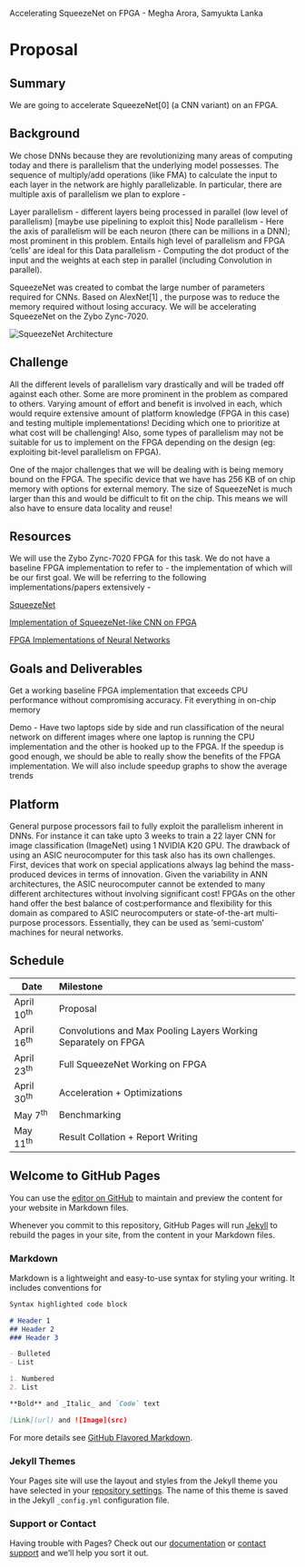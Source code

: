 Accelerating SqueezeNet on FPGA  - Megha Arora, Samyukta Lanka

# Proposal

## Summary
We are going to accelerate SqueezeNet[0] (a CNN variant) on an FPGA.

## Background 
We chose DNNs because they are revolutionizing many areas of computing today and there is parallelism that the underlying model possesses. The sequence of multiply/add operations (like FMA) to calculate the input to each layer in the network are highly parallelizable. In particular, there are multiple axis of parallelism we plan to explore - 

Layer parallelism - different layers being processed in parallel (low level of parallelism) [maybe use pipelining to exploit this]
Node parallelism - Here the axis of parallelism will be each neuron (there can be millions in a DNN); most prominent in this problem. Entails high level of parallelism and FPGA ‘cells’ are ideal for this
Data parallelism - Computing the dot product of the input and the weights at each step in parallel (including Convolution in parallel).

SqueezeNet was created to combat the large number of parameters required for CNNs. Based on AlexNet[1] , the purpose was to reduce the memory required without losing accuracy. We will be accelerating SqueezeNet on the Zybo Zync-7020. 

![SqueezeNet Architecture](https://github.com/lankas/15-618Project/blob/master/SqueezeNet-layers.PNG)

## Challenge
All the different levels of parallelism vary drastically and will be traded off against each other. Some are more prominent in the problem as compared to others. Varying amount of effort and benefit is involved in each, which would require extensive amount of platform knowledge (FPGA in this case) and testing multiple implementations! Deciding which one to prioritize at what cost will be challenging! Also, some types of parallelism may not be suitable for us to implement on the FPGA depending on the design (eg: exploiting bit-level parallelism on FPGA).

One of the major challenges that we will be dealing with is being memory bound on the FPGA. The specific device that we have has 256 KB of on chip memory with options for external memory. The size of SqueezeNet is much larger than this and would be difficult to fit on the chip. This means we will also have to ensure data locality and reuse!

## Resources
We will use the Zybo Zync-7020 FPGA for this task.
We do not have a baseline FPGA implementation to refer to - the implementation of which will be our first goal. We will be referring to the following implementations/papers extensively -
 
[SqueezeNet](https://arxiv.org/pdf/1602.07360.pdf)

[Implementation of SqueezeNet-like CNN on FPGA](https://github.com/dgschwend/zynqnet)

[FPGA Implementations of Neural Networks](http://lab.fs.uni-lj.si/lasin/wp/IMIT_files/neural/doc/Omondi2006.pdf)


## Goals and Deliverables
Get a working baseline FPGA implementation that exceeds CPU performance without compromising accuracy. <Plan to Achieve>
Fit everything in on-chip memory <Hope to achieve>

Demo - 
Have two laptops side by side and run classification of the neural network on different images where one laptop is running the CPU implementation and the other is hooked up to the FPGA. If the speedup is good enough, we should be able to really show the benefits of the FPGA implementation. 
We will also include speedup graphs to show the average trends 


## Platform
General purpose processors fail to fully exploit the parallelism inherent in DNNs. For instance it can take upto 3 weeks to train a 22 layer CNN for image classification (ImageNet) using 1 NVIDIA K20 GPU. The drawback of using an ASIC neurocomputer for this task also has its own challenges. First, devices that work on special applications always lag behind the mass-produced devices in terms of innovation. Given the variability in ANN architectures, the ASIC neurocomputer cannot be extended to many different architectures without involving significant cost!
FPGAs on the other hand offer the best balance of cost:performance and flexibility for this domain as compared to ASIC neurocomputers or state-of-the-art multi-purpose processors. Essentially, they can be used as ‘semi-custom’ machines for neural networks.


## Schedule



| Date                    | Milestone                                                          |
| ------------------------|:-------------------------------------------------------------------|
| April 10<sup>th</sup>   | Proposal                                                           |
| April 16<sup>th</sup>   | Convolutions and Max Pooling Layers Working Separately on FPGA     |
| April 23<sup>th</sup>   | Full SqueezeNet Working on FPGA                                    |
| April 30<sup>th</sup>   | Acceleration + Optimizations                                       |
| May 7<sup>th</sup>      | Benchmarking                                                       |
| May 11<sup>th</sup>     | Result Collation + Report Writing                                  |



## Welcome to GitHub Pages

You can use the [editor on GitHub](https://github.com/lankas/15-618Project/edit/master/index.md) to maintain and preview the content for your website in Markdown files.

Whenever you commit to this repository, GitHub Pages will run [Jekyll](https://jekyllrb.com/) to rebuild the pages in your site, from the content in your Markdown files.

### Markdown

Markdown is a lightweight and easy-to-use syntax for styling your writing. It includes conventions for

```markdown
Syntax highlighted code block

# Header 1
## Header 2
### Header 3

- Bulleted
- List

1. Numbered
2. List

**Bold** and _Italic_ and `Code` text

[Link](url) and ![Image](src)
```

For more details see [GitHub Flavored Markdown](https://guides.github.com/features/mastering-markdown/).

### Jekyll Themes

Your Pages site will use the layout and styles from the Jekyll theme you have selected in your [repository settings](https://github.com/lankas/15-618Project/settings). The name of this theme is saved in the Jekyll `_config.yml` configuration file.

### Support or Contact

Having trouble with Pages? Check out our [documentation](https://help.github.com/categories/github-pages-basics/) or [contact support](https://github.com/contact) and we’ll help you sort it out.

